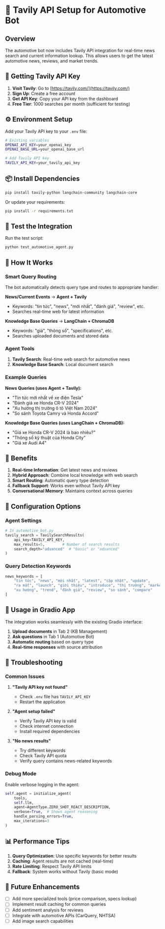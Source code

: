 # 🚗 Tavily API Setup for Automotive Bot

## Overview
The automotive bot now includes Tavily API integration for real-time news search and current information lookup. This allows users to get the latest automotive news, reviews, and market trends.

## 🔑 Getting Tavily API Key

1. **Visit Tavily**: Go to [https://tavily.com/](https://tavily.com/)
2. **Sign Up**: Create a free account
3. **Get API Key**: Copy your API key from the dashboard
4. **Free Tier**: 1000 searches per month (sufficient for testing)

## ⚙️ Environment Setup

Add your Tavily API key to your `.env` file:

```bash
# Existing variables
OPENAI_API_KEY=your_openai_key
OPENAI_BASE_URL=your_openai_base_url

# Add Tavily API key
TAVILY_API_KEY=your_tavily_api_key
```

## 📦 Install Dependencies

```bash
pip install tavily-python langchain-community langchain-core
```

Or update your requirements:

```bash
pip install -r requirements.txt
```

## 🧪 Test the Integration

Run the test script:

```bash
python test_automotive_agent.py
```

## 🔄 How It Works

### Smart Query Routing
The bot automatically detects query type and routes to appropriate handler:

**News/Current Events** → **Agent + Tavily**
- Keywords: "tin tức", "news", "mới nhất", "đánh giá", "review", etc.
- Searches real-time web for latest information

**Knowledge Base Queries** → **LangChain + ChromaDB**
- Keywords: "giá", "thông số", "specifications", etc.
- Searches uploaded documents and stored data

### Agent Tools
1. **Tavily Search**: Real-time web search for automotive news
2. **Knowledge Base Search**: Local document search

### Example Queries

**News Queries (uses Agent + Tavily):**
- "Tin tức mới nhất về xe điện Tesla"
- "Đánh giá xe Honda CR-V 2024"
- "Xu hướng thị trường ô tô Việt Nam 2024"
- "So sánh Toyota Camry và Honda Accord"

**Knowledge Base Queries (uses LangChain + ChromaDB):**
- "Giá xe Honda CR-V 2024 là bao nhiêu?"
- "Thông số kỹ thuật của Honda City"
- "Giá xe Audi A4"

## 🎯 Benefits

1. **Real-time Information**: Get latest news and reviews
2. **Hybrid Approach**: Combine local knowledge with web search
3. **Smart Routing**: Automatic query type detection
4. **Fallback Support**: Works even without Tavily API key
5. **Conversational Memory**: Maintains context across queries

## 🔧 Configuration Options

### Agent Settings
```python
# In automotive_bot.py
tavily_search = TavilySearchResults(
    api_key=TAVILY_API_KEY,
    max_results=5,        # Number of search results
    search_depth="advanced"  # "basic" or "advanced"
)
```

### Query Detection Keywords
```python
news_keywords = [
    "tin tức", "news", "mới nhất", "latest", "cập nhật", "update",
    "ra mắt", "launch", "giới thiệu", "introduce", "thị trường", "market",
    "xu hướng", "trend", "đánh giá", "review", "so sánh", "compare"
]
```

## 🚀 Usage in Gradio App

The integration works seamlessly with the existing Gradio interface:

1. **Upload documents** in Tab 2 (KB Management)
2. **Ask questions** in Tab 1 (Automotive Bot)
3. **Automatic routing** based on query type
4. **Real-time responses** with source attribution

## 🐛 Troubleshooting

### Common Issues

1. **"Tavily API key not found"**
   - Check `.env` file has `TAVILY_API_KEY`
   - Restart the application

2. **"Agent setup failed"**
   - Verify Tavily API key is valid
   - Check internet connection
   - Install required dependencies

3. **"No news results"**
   - Try different keywords
   - Check Tavily API quota
   - Verify query contains news-related keywords

### Debug Mode
Enable verbose logging in the agent:
```python
self.agent = initialize_agent(
    tools,
    self.llm,
    agent=AgentType.ZERO_SHOT_REACT_DESCRIPTION,
    verbose=True,  # Shows agent reasoning
    handle_parsing_errors=True,
    max_iterations=3
)
```

## 📊 Performance Tips

1. **Query Optimization**: Use specific keywords for better results
2. **Caching**: Agent results are not cached (real-time)
3. **Rate Limiting**: Respect Tavily API limits
4. **Fallback**: System works without Tavily (basic mode)

## 🔮 Future Enhancements

- [ ] Add more specialized tools (price comparison, specs lookup)
- [ ] Implement result caching for common queries
- [ ] Add sentiment analysis for reviews
- [ ] Integrate with automotive APIs (CarQuery, NHTSA)
- [ ] Add image search capabilities 